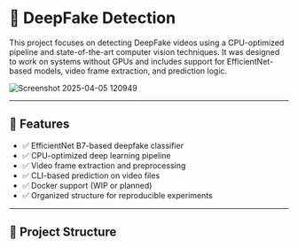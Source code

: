 # 🧠 DeepFake Detection

This project focuses on detecting DeepFake videos using a CPU-optimized pipeline and state-of-the-art computer vision techniques. It was designed to work on systems without GPUs and includes support for EfficientNet-based models, video frame extraction, and prediction logic.


![Screenshot 2025-04-05 120949](https://github.com/user-attachments/assets/0838622f-0f23-437f-94cc-77d5d0ed12d4)

---

## 🚀 Features

- ✅ EfficientNet B7-based deepfake classifier
- ✅ CPU-optimized deep learning pipeline
- ✅ Video frame extraction and preprocessing
- ✅ CLI-based prediction on video files
- ✅ Docker support (WIP or planned)
- ✅ Organized structure for reproducible experiments

---

## 📁 Project Structure

